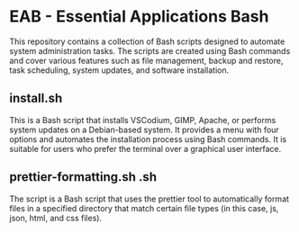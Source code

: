 # EAB - Essential Applications Bash
This repository contains a collection of Bash scripts designed to automate system administration tasks. The scripts are created using Bash commands and cover various features such as file management, backup and restore, task scheduling, system updates, and software installation.
## install.sh
This is a Bash script that installs VSCodium, GIMP, Apache, or performs system updates on a Debian-based system. It provides a menu with four options and automates the installation process using Bash commands. It is suitable for users who prefer the terminal over a graphical user interface.
## prettier-formatting.sh .sh
The script is a Bash script that uses the prettier tool to automatically format files in a specified directory that match certain file types (in this case, js, json, html, and css files).
